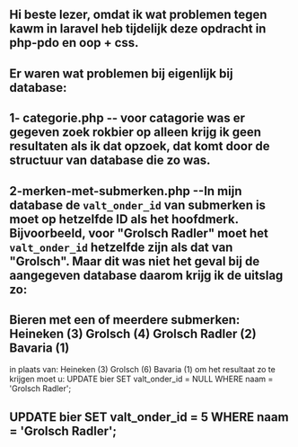 Hi beste lezer, omdat ik wat problemen tegen kawm in laravel heb tijdelijk deze opdracht in php-pdo en oop + css.
---------------------------------------------------------------------------------------------------------------------------

Er waren wat problemen bij eigenlijk bij database:
---------------------------------------------------------------------------------------------------------------------------
1- categorie.php -- voor catagorie was er gegeven zoek rokbier op alleen krijg ik geen resultaten als ik dat opzoek, dat komt door de structuur van database die zo was.
-----------------------------------------------------------------------------------------------------------------------------------------------------------------------
2-merken-met-submerken.php --In mijn database de `valt_onder_id` van submerken is moet op hetzelfde ID als het hoofdmerk. Bijvoorbeeld, voor "Grolsch Radler" moet het `valt_onder_id` hetzelfde zijn als dat van "Grolsch". Maar dit was niet het geval bij de aangegeven database daarom krijg ik de uitslag zo:
-------------------------------------------------------
Bieren met een of meerdere submerken:
Heineken (3)
Grolsch (4)
Grolsch Radler (2)
Bavaria (1)
------------------------------------------------------
in plaats van:
Heineken (3)
Grolsch (6)
Bavaria (1)
om het resultaat zo te krijgen moet u:
UPDATE bier SET valt_onder_id = NULL WHERE naam = 'Grolsch Radler';

UPDATE bier SET valt_onder_id = 5 WHERE naam = 'Grolsch Radler';
---------------------------------------------------------------------------------------------------
